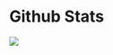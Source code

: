 # Github Stats
![](https://github-readme-stats.vercel.app/api?username=ReeceDonovan&count_private=true&show_icons=true&theme=synthwave)
